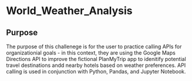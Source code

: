 # World_Weather_Analysis

## Purpose

The purpose of this challenege is for the user to practice calling APIs for organizationial goals - in this context, they are using the Google Maps Directions API to improve the fictional PlanMyTrip app to idenitify potential travel destinations andd nearby hotels based on weather preferences. API calling is used in conjunction with Python, Pandas, and Jupyter Notebook. 
